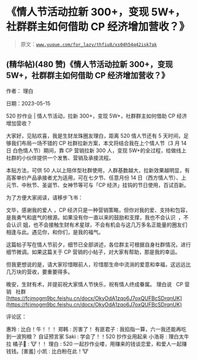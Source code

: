 # 《情人节活动拉新 300+，变现 5W+，社群群主如何借助 CP 经济增加营收？》

> 原文：[`www.yuque.com/for_lazy/thfiu8/xs04h54q42isk7ak`](https://www.yuque.com/for_lazy/thfiu8/xs04h54q42isk7ak)



## (精华帖)(480 赞)《情人节活动拉新 300+，变现 5W+，社群群主如何借助 CP 经济增加营收？》 

作者： 理白 

日期：2023-05-15 

520 抄作业 | 情人节活动，拉新 300+，变现 5W+，社群群主如何借助 CP 经济增加营收？ 

大家好，见贴欢喜，我是生财龙珠圈友理白，距离 520 情人节还有 5 天时间，足够我们布局一场不错的 CP 社群拉新方案，本文将结合我在上个情人节（3 月 14 日 白色情人节）期间，靠 CP 营销拉新 300 人，变现 5W+的全过程，给做线上社群的小伙伴提供一个发售、营销及承接流程。 

本贴方法，可供 50 人以上陪伴型社群使用，人群基数越大，拉新效果越明显，有高客单价产品承接者尤为适用，可在七夕节、任意月份 14 日（西方情人节）、上元节、中秋节、圣诞节、女神节等可与「CP 经济」挂钩的节日使用，百试百新。 

为了方便大家阅读，请移步飞书： 

文毕，感谢我的爱人 ，CP 经济只是一种营销策略，但你对我的爱、支持和包容，是我勇气和底气的根源。如果没有你一直以来的鼓励和支撑，我也不会认识  ，不会认识 姐，也不会接触生财有术星球，不会有机会与这几万多名正能量的圈友们相逢与此。遇见你，和你们，是我的福气。 

这篇帖子写在情人节前夕，细节已全部讲述，各位群主可根据自身社群情况，进行细节微调。如果这篇关于 CP 营销的小帖子，对大家有帮助，那是我的幸运。 

但我更想说的是，请大家珍惜眼前人，珍惜那生命中流淌的爱意和幸福，这远远比几万块的营收，要重要得多。 

晚安，生财有术，并提前祝大家情人节快乐，祝有情人终成眷属。 理白说   CP 营销   社群 [https://fcjmogm9bc.feishu.cn/docx/OkyOdA1zqo6J7oxQUFBcSDrqnUK](https://fcjmogm9bc.feishu.cn/docx/OkyOdA1zqo6J7oxQUFBcSDrqnUK) 

评论区： 

惠玲 : 比白！牛！！！ 郑韩 : 厉害了！ 有匪君子 : 我掐指一算，六一我还能再吃到一波狗粮？ 自证预言家 Saki : 学会了！！520 抄作业用起来 小浩哥 : 理白太牛拉 橘子🍊 : 🐮！！ 理白 : 520 一起抄作业喽，用赚来的钱谈恋爱，和爱人一起赚钱钱。[害羞] 小凯 : 比白粉在此！🐮